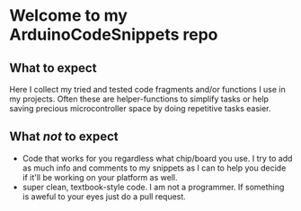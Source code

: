 # Welcome to my ArduinoCodeSnippets repo
## What to expect ##
Here I collect my tried and tested code fragments and/or functions I use in my projects. Often these are helper-functions to simplify tasks or help saving precious microcontroller space by doing repetitive tasks easier.
## What _not_ to expect ##
* Code that works for you regardless what chip/board you use. I try to add as much info and comments to my snippets as I can to help you decide if it'll be working on your platform as well.
* super clean, textbook-style code. I am not a programmer. If something is aweful to your eyes just do a pull request.
